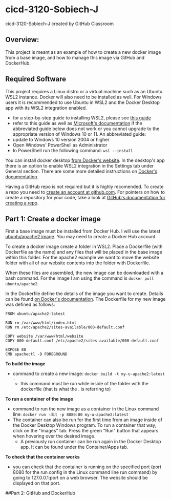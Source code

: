 # cicd-3120-Sobiech-J
cicd-3120-Sobiech-J created by GitHub Classroom

## **Overview:**
This project is meant as an example of how to create a new docker image from a base image, and how to manage this image via GitHub and DockerHub.

## **Required Software**

This project requires a Linux distro or a virtual machine such as an Ubuntu WSL2 instance. Docker will also need to be installed as well. For Windows users it is recommended to use Ubuntu in WSL2 and the Docker Desktop app with its WSL2 integration enabled.
  * for a step-by-step guide to installing WSL2, please see [this guide](https://www.windowscentral.com/how-install-wsl2-windows-10)
  * refer to this guide as well as [Microsoft's documentation](https://docs.microsoft.com/en-us/windows/wsl/install) if the abbreviated guide below does not work or you cannot upgrade to the appropriate version of Windows 10 or 11.
An abbreviated guide:
  *  update to Windows 10 version 2004 or higher
  *  Open Windows' PowerShell as Administrator
  *  In PowerShell run the following command: `wsl --install`

You can install docker desktop [from Docker's website](https://docs.docker.com/desktop/windows/install/). In the desktop's app there is an option to enable WSL2 integration in the Settings tab under General section. There are some more detailed instructions on [Docker's documentation](https://docs.docker.com/desktop/windows/wsl/).

Having a GitHub repo is not required but it is highly recomended. To create a repo you need to [create an account at github.com](github.com). For pointers on how to create a repository for your code, take a look at [GitHub's documentation for creating a repo](https://docs.github.com/en/get-started/quickstart/create-a-repo).

## **Part 1: Create a docker image**

First a base image must be installed from Docker Hub. I will use the latest [ubuntu/apache2 image](https://hub.docker.com/r/ubuntu/apache2). You may need to create a Docker Hub account.

To create a docker image create a folder in WSL2. Place a Dockerfile (with Dockerfile as the name) and any files that will be placed in the base image within this folder. For the apache2 example we want to move the website folder with all of our website contents into the folder with Dockerfile.

When these files are assembled, the new image can be downloaded with a bash command. For the image I am using the command is `docker pull ubuntu/apache2`.

In the Dockerfile define the details of the image you want to create. Details can be found [on Docker's documentation](https://docs.docker.com/engine/reference/builder/). The Dockerfile for my new image was defined as follows:

```
FROM ubuntu/apache2:latest

RUN rm /var/www/html/index.html
RUN rm /etc/apache2/sites-available/000-default.conf

COPY website /var/www/html/website
COPY 000-default.conf /etc/apache2/sites-available/000-default.conf

EXPOSE 80
CMD apachectl -D FOREGROUND
```

**To build the image**
* command to create a new image: `docker build -t my-u-apache2:latest .`
  * this command must be run while inside of the folder with the dockerfile (that is what the . is referring to)

**To run a container of the image**
* command to run the new image as a container in the Linux command line: `docker run -dit -p 8080:80 my-u-apache2:latest`
* The container can also be run for the first time from an image inside of the Docker Desktop Windows program. To run a container that way, click on the "Images" tab. Press the green "Run" button that appears when hovering over the desired image.
  * A previously run container can be run again in the Docker Desktop app. It can be found under the Container/Apps tab.

**To check that the container works**
* you can check that the container is running on the specified port (port 8080 for the run config in the Linux command line run command) by going to 127.0.0.1:port on a web browser. The website should be displayed on that port.


##Part 2: GitHub and DockerHub

